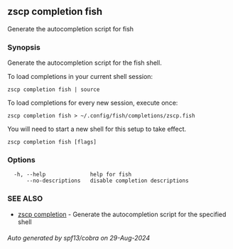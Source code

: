 ## zscp completion fish

Generate the autocompletion script for fish

### Synopsis

Generate the autocompletion script for the fish shell.

To load completions in your current shell session:

	zscp completion fish | source

To load completions for every new session, execute once:

	zscp completion fish > ~/.config/fish/completions/zscp.fish

You will need to start a new shell for this setup to take effect.


```
zscp completion fish [flags]
```

### Options

```
  -h, --help              help for fish
      --no-descriptions   disable completion descriptions
```

### SEE ALSO

* [zscp completion](../completion.md)	 - Generate the autocompletion script for the specified shell

###### Auto generated by spf13/cobra on 29-Aug-2024
